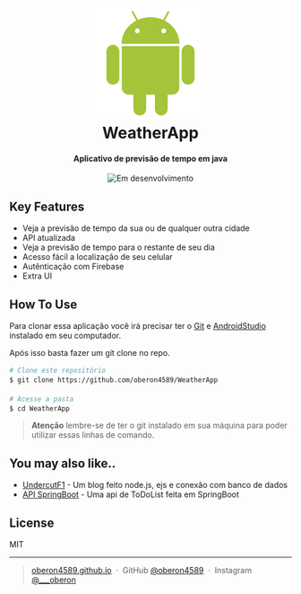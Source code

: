 
<h1 align="center">
  <br>
  <a href="http://www.amitmerchant.com/electron-markdownify"><img src="https://raw.githubusercontent.com/devicons/devicon/master/icons/android/android-original.svg" alt="Markdownify" width="200"></a>
  <br>
  WeatherApp
  <br>
</h1>

<h4 align="center">Aplicativo de previsão de tempo em java</h4>

<p align="center">
    <img src="https://img.shields.io/badge/status-Em%20Desenvolvimento-yellow"
         alt="Em desenvolvimento">
  </a>

## Key Features

* Veja a previsão de tempo da sua ou de qualquer outra cidade
* API atualizada
* Veja a previsão de tempo para o restante de seu dia  
* Acesso fácil a localização de seu celular
* Autênticação com Firebase
* Extra UI

## How To Use

Para clonar essa aplicação você irá precisar ter o [Git](https://git-scm.com) e [AndroidStudio](https://developer.android.com/studio?hl=pt-br) instalado em seu computador.

Após isso basta fazer um git clone no repo.

```bash
# Clone este repositório
$ git clone https://github.com/oberon4589/WeatherApp

# Acesse a pasta
$ cd WeatherApp

```

> **Atenção**
> lembre-se de ter o git instalado em sua máquina para poder utilizar essas linhas de comando.


## You may also like..

- [UndercutF1](https://github.com/oberon4589/UndercutF1) - Um blog feito node.js, ejs e conexão com banco de dados
- [API SpringBoot](https://github.com/oberon4589/RocketSeat) - Uma api de ToDoList feita em SpringBoot

## License

MIT

---

> [oberon4589.github.io](https://oberon4589.github.io/Portfolio/) &nbsp;&middot;&nbsp;
> GitHub [@oberon4589](https://github.com/oberon4589) &nbsp;&middot;&nbsp;
> Instagram [@___oberon](https://www.instagram.com/___oberon/?hl=pt-br)

